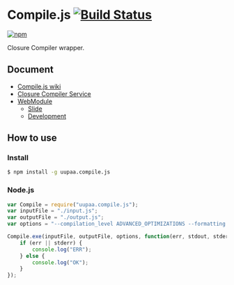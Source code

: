 # Compile.js [![Build Status](https://travis-ci.org/uupaa/Compile.js.png)](http://travis-ci.org/uupaa/Compile.js)

[![npm](https://nodei.co/npm/uupaa.compile.js.png?downloads=true&stars=true)](https://nodei.co/npm/uupaa.compile.js/)

Closure Compiler wrapper.

## Document

- [Compile.js wiki](https://github.com/uupaa/Compile.js/wiki/Compile)
- [Closure Compiler Service](http://closure-compiler.appspot.com/home)
- [WebModule](https://github.com/uupaa/WebModule)
    - [Slide](http://uupaa.github.io/Slide/slide/WebModule/index.html)
    - [Development](https://github.com/uupaa/WebModule/wiki/Development)

## How to use

### Install

```sh
$ npm install -g uupaa.compile.js
```

### Node.js

```js
var Compile = require("uupaa.compile.js");
var inputFile = "./input.js";
var outputFile = "./output.js";
var options = "--compilation_level ADVANCED_OPTIMIZATIONS --formatting pretty_print";

Compile.exe(inputFile, outputFile, options, function(err, stdout, stderr) {
    if (err || stderr) {
        console.log("ERR");
    } else {
        console.log("OK");
    }
});
```

